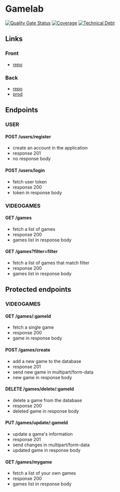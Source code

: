 # Gamelab

[![Quality Gate Status](https://sonarcloud.io/api/project_badges/measure?project=isdi-coders-2023_Marc-Girbau-Final-Project-back-202301-bcn&metric=alert_status)](https://sonarcloud.io/summary/new_code?id=isdi-coders-2023_Marc-Girbau-Final-Project-back-202301-bcn)
[![Coverage](https://sonarcloud.io/api/project_badges/measure?project=isdi-coders-2023_Marc-Girbau-Final-Project-back-202301-bcn&metric=coverage)](https://sonarcloud.io/summary/new_code?id=isdi-coders-2023_Marc-Girbau-Final-Project-back-202301-bcn)
[![Technical Debt](https://sonarcloud.io/api/project_badges/measure?project=isdi-coders-2023_Marc-Girbau-Final-Project-back-202301-bcn&metric=sqale_index)](https://sonarcloud.io/summary/new_code?id=isdi-coders-2023_Marc-Girbau-Final-Project-back-202301-bcn)

## Links

### Front

- [repo](https://github.com/marcgirbaub/gamelab-front)

### Back

- [repo](https://github.com/marcgirbaub/gamelab-back)
- [prod](https://marc-girbau-final-project-202301-bcn.onrender.com/)

## Endpoints

### USER

#### POST /users/register

- create an account in the application
- response 201
- no response body

#### POST /users/login

- fetch user token
- response 200
- token in response body

### VIDEOGAMES

#### GET /games

- fetch a list of games
- response 200
- games list in response body

#### GET /games?filter=filter

- fetch a list of games that match filter
- response 200
- games list in response body

## Protected endpoints

### VIDEOGAMES

#### GET /games/:gameId

- fetch a single game
- response 200
- game in response body

#### POST /games/create

- add a new game to the database
- response 201
- send new game in multipart/form-data
- new game in response body

#### DELETE /games/delete/:gameId

- delete a game from the database
- response 200
- deleted game in response body

#### PUT /games/update/:gameId

- update a game's information
- response 201
- send changes in multipart/form-data
- updated game in response body

#### GET /games/mygame

- fetch a list of your own games
- response 200
- games list in response body
